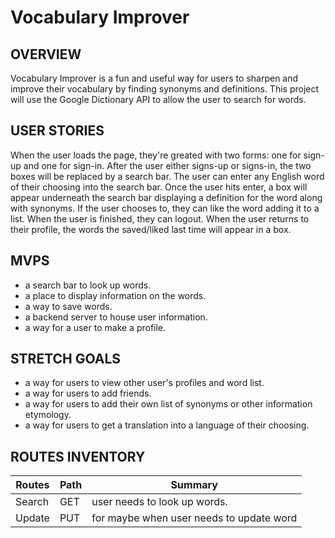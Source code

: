 # Vocabulary Improver


## OVERVIEW

Vocabulary Improver is a fun and useful way for users to sharpen and improve their vocabulary by finding synonyms and definitions.
This project will use the Google Dictionary API to allow the user to search for words.

## USER STORIES

When the user loads the page, they're greated with two forms: one for sign-up and one for sign-in.
After the user either signs-up or signs-in, the two boxes will be replaced by a search bar.
The user can enter any English word of their choosing into the search bar.
Once the user hits enter, a box will appear underneath the search bar displaying a definition for the word along with synonyms.
If the user chooses to, they can like the word adding it to a list.
When the user is finished, they can logout.
When the user returns to their profile, the words the saved/liked last time will appear in a box.

## MVPS
* a search bar to look up words.
* a place to display information on the words.
* a way to save words.
* a backend server to house user information.
* a way for a user to make a profile.

## STRETCH GOALS
* a way for users to view other user's profiles and word list.
* a way for users to add friends.
* a way for users to add their own list of synonyms or other information etymology.
* a way for users to get a translation into a language of their choosing.

## ROUTES INVENTORY

| Routes     | Path    | Summary                                 |           
| -----------|---------|-----------------------------------------|                          
| Search     | GET     | user needs to look up words.            |
| Update     | PUT     | for maybe when user needs to update word|
